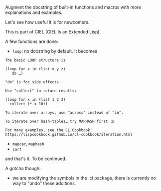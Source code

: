 
Augment the docstring of built-in functions and macros with more explanations and examples.

Let's see how useful it is for newcomers.

This is part of CIEL (CIEL Is an Extended Lisp).

A few functions are done:

- `loop`: no docstring by default. It becomes

```
The basic LOOP structure is

(loop for x in (list x y z)
   do …)

"do" is for side effects.

Use "collect" to return results:

(loop for x in (list 1 2 3)
  collect (* x 10))

To iterate over arrays, use "across" instead of "in".

To iterate over hash-tables… try MAPHASH first :D

For many examples, see the CL Cookbook:
https://lispcookbook.github.io/cl-cookbook/iteration.html
```

- `mapcar`, `maphash`
- `sort`

and that's it. To be continued.

A gotcha though:

- we are modifying the symbols in the :cl package, there is currently no way to "undo" these additions.
